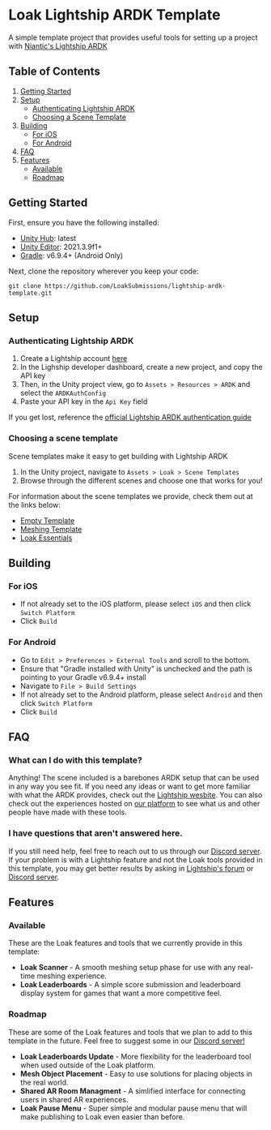 # Loak Lightship ARDK Template

A simple template project that provides useful tools for setting up a project with [Niantic's Lightship ARDK](https://lightship.dev/)

## Table of Contents

1. [Getting Started](#getting-started)
2. [Setup](#setup)
   - [Authenticating Lightship ARDK](#authenticating-lightship-ardk)
   - [Choosing a Scene Template](#choosing-a-scene-template)
3. [Building](#building)
   - [For iOS](#for-ios)
   - [For Android](#for-android)
4. [FAQ](#faq)
5. [Features](#features)
   - [Available](#available)
   - [Roadmap](#roadmap)

## Getting Started
First, ensure you have the following installed:
- [Unity Hub](https://unity.com/download): latest
- [Unity Editor](https://unity.com/releases/editor/archive): 2021.3.9f1+
- [Gradle](https://gradle.org/releases/): v6.9.4+ (Android Only)

Next, clone the repository wherever you keep your code:
```
git clone https://github.com/LoakSubmissions/lightship-ardk-template.git
```

## Setup
### Authenticating Lightship ARDK
1. Create a Lightship account [here](https://lightship.dev/signin)
2. In the Lighship developer dashboard, create a new project, and copy the API key
3. Then, in the Unity project view, go to `Assets > Resources > ARDK` and select the `ARDKAuthConfig`
4. Paste your API key in the `Api Key` field

If you get lost, reference the [official Lightship ARDK authentication guide](https://lightship.dev/docs/ardk/ardk_fundamentals/authentication.html#doxid-authentication)

### Choosing a scene template
Scene templates make it easy to get building with Lightship ARDK
1. In the Unity project, navigate to `Assets > Loak > Scene Templates`
2. Browse through the different scenes and choose one that works for you!

For information about the scene templates we provide, check them out at the links below:
* [Empty Template](Assets/Loak/Scene%20Templates/Empty%20Template.md)
* [Meshing Template](Assets/Loak/Scene%20Templates/Meshing%20Template.md)
* [Loak Essentials](Assets/Loak/Scene%20Templates/Loak%20Essentials.md)

## Building
### For iOS
- If not already set to the iOS platform, please select `iOS` and then click `Switch Platform`
- Click `Build`

### For Android
- Go to `Edit > Preferences > External Tools` and scroll to the bottom.
- Ensure that "Gradle installed with Unity" is unchecked and the path is pointing to your Gradle v6.9.4+ install
- Navigate to `File > Build Settings`
- If not already set to the Android platform, please select `Android` and then click `Switch Platform`
- Click `Build`

## FAQ

### What can I do with this template?

Anything! The scene included is a barebones ARDK setup that can be used in any way you see fit. If you need any ideas or want to get more familiar with what the ARDK provides, check out the [Lightship wesbite](https://lightship.dev/). You can also check out the experiences hosted on [our platform](https://www.loak.co/) to see what us and other people have made with these tools.

### I have questions that aren't answered here.

If you still need help, feel free to reach out to us through our [Discord server](https://discord.gg/y8wzR8MKKk). If your problem is with a Lightship feature and not the Loak tools provided in this template, you may get better results by asking in [Lightship's forum](https://community.lightship.dev/) or [Discord server](https://discord.gg/RM6m4nWmYp).

## Features

### Available

These are the Loak features and tools that we currently provide in this template:

* **Loak Scanner** - A smooth meshing setup phase for use with any real-time meshing experience.
* **Loak Leaderboards** - A simple score submission and leaderboard display system for games that want a more competitive feel.

### Roadmap

These are some of the Loak features and tools that we plan to add to this template in the future. Feel free to suggest some in our [Discord server!](https://discord.gg/y8wzR8MKKk)

* **Loak Leaderboards Update** - More flexibility for the leaderboard tool when used outside of the Loak platform.
* **Mesh Object Placement** - Easy to use solutions for placing objects in the real world.
* **Shared AR Room Managment** - A simlified interface for connecting users in shared AR experiences.
* **Loak Pause Menu** - Super simple and modular pause menu that will make publishing to Loak even easier than before.
